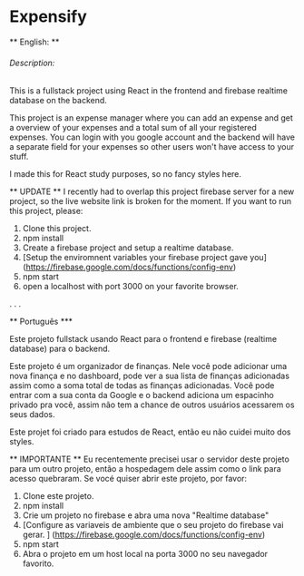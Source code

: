 # Expensify

** English: **

###### Description:

This is a fullstack project using React in the frontend and firebase realtime database on the backend.

This project is an expense manager where you can add an expense and get a overview of your expenses and a total sum of all your registered expenses. You can login with you google account and the backend will have a separate field for your expenses so other users won't have access to your stuff.

I made this for React study purposes, so no fancy styles here.

** UPDATE **
I recently had to overlap this project firebase server for a new project, so the live website link is broken for the moment. If you want to run this project, please:

1. Clone this project.
2. npm install
3. Create a firebase project and setup a realtime database.
4. [Setup the enviromnent variables your firebase project gave you] (https://firebase.google.com/docs/functions/config-env)
5. npm start
6. open a localhost with port 3000 on your favorite browser.

. . .

** Português \***

Este projeto fullstack usando React para o frontend e firebase (realtime database) para o backend.

Este projeto é um organizador de finanças. Nele você pode adicionar uma nova finança e no dashboard, pode ver a sua lista de finanças adicionadas assim como a soma total de todas as finanças adicionadas. Você pode entrar com a sua conta da Google e o backend adiciona um espacinho privado pra você, assim não tem a chance de outros usuários acessarem os seus dados.

Este projet foi criado para estudos de React, então eu não cuidei muito dos styles.

** IMPORTANTE **
Eu recentemente precisei usar o servidor deste projeto para um outro projeto, então a hospedagem dele assim como o link para acesso quebraram. Se vocé quiser abrir este projeto, por favor:

1. Clone este projeto.
1. npm install
1. Crie um projeto no firebase e abra uma nova "Realtime database"
1. [Configure as variaveis de ambiente que o seu projeto do firebase vai gerar. ] (https://firebase.google.com/docs/functions/config-env)
1. npm start
1. Abra o projeto em um host local na porta 3000 no seu navegador favorito.
